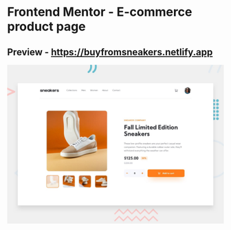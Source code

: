 # Frontend Mentor - E-commerce product page

## Preview - https://buyfromsneakers.netlify.app

![Design preview for the E-commerce product page coding challenge](./design/desktop-preview.jpg)

 
